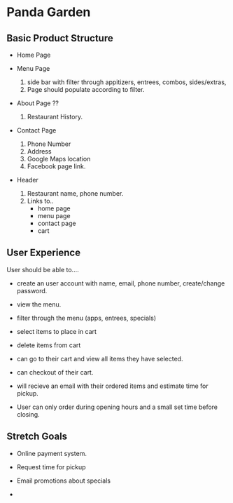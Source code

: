 # Panda Garden


## Basic Product Structure 


- Home Page


- Menu Page
	1. side bar with filter through appitizers, entrees, combos, sides/extras, 
	2. Page should populate according to filter.


- About Page ??
	1. Restaurant History.


- Contact Page
	1. Phone Number
	2. Address
	3. Google Maps location
	4. Facebook page link. 

- Header 
	1. Restaurant name, phone number. 
	3. Links to..
		- home page
		- menu page
		- contact page
		- cart






## User Experience

User should be able to....

- create an user account with name, email, phone number, create/change password. 

-  view the menu.

- filter through the menu (apps, entrees, specials)

- select items to place in cart

-  delete items from cart

-  can go to their cart and view all items they have selected. 

- can checkout of their cart.

- will recieve an email with their ordered items and estimate time for pickup.

- User can only order during opening hours and a small set time before closing. 



## Stretch Goals

- Online payment system.

- Request time for pickup

- Email promotions about specials

-